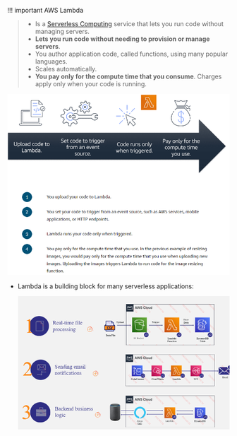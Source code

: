 
!!! important AWS Lambda
> - Is a [Serverless Computing](AWS/Cloud%20Practitioner%20(CLF-C02)/02-Compute%20in%20the%20Cloud/04-Serverless%20Computing.md) service that lets you run code without managing servers.
> - **Lets you run code without needing to provision or manage servers**.
> - You author application code, called functions, using many popular languages.
> - Scales automatically.
> - **You pay only for the compute time that you consume**. Charges apply only when your code is running. 

![aws_lambda](../img/aws_lambda.png)

- Lambda is a building block for many serverless applications:

	![](../img/lambda.png)
